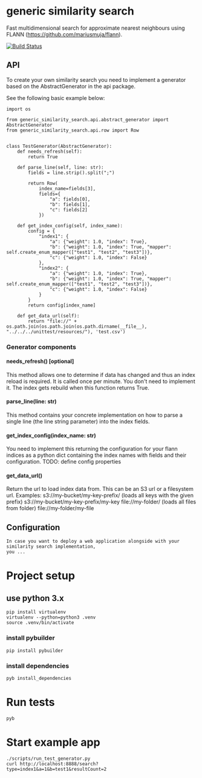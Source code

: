 # generic similarity search
Fast multidimensional search for approximate nearest neighbours using FLANN (https://github.com/mariusmuja/flann).

[![Build Status](https://travis-ci.org/ImmobilienScout24/generic-similarity-search.svg?branch=master)](https://travis-ci.org/ImmobilienScout24/generic-similarity-search)

## API
To create your own similarity search you need to implement a generator based on the AbstractGenerator in the api package.

See the following basic example below:

    import os
    
    from generic_similarity_search.api.abstract_generator import AbstractGenerator
    from generic_similarity_search.api.row import Row
    
    
    class TestGenerator(AbstractGenerator):
        def needs_refresh(self):
            return True
    
        def parse_line(self, line: str):
            fields = line.strip().split(";")
    
            return Row(
                index_name=fields[3],
                fields={
                    "a": fields[0],
                    "b": fields[1],
                    "c": fields[2]
                })
    
        def get_index_config(self, index_name):
            config = {
                "index1": {
                    "a": {"weight": 1.0, "index": True},
                    "b": {"weight": 1.0, "index": True, "mapper": self.create_enum_mapper(["test1", "test2", "test3"])},
                    "c": {"weight": 1.0, "index": False}
                },
                "index2": {
                    "a": {"weight": 1.0, "index": True},
                    "b": {"weight": 1.0, "index": True, "mapper": self.create_enum_mapper(["test1", "test2", "test3"])},
                    "c": {"weight": 1.0, "index": False}
                }
            }
            return config[index_name]
    
        def get_data_url(self):
            return "file://" + os.path.join(os.path.join(os.path.dirname(__file__), "../../../unittest/resources/"), 'test.csv')

### Generator components

#### needs_refresh() [optional]
This method allows one to determine if data has changed and thus an index reload is required. It is called once per minute.
You don't need to implement it. The index gets rebuild when this function returns True.

#### parse_line(line: str)
This method contains your concrete implementation on how to parse a single line (the line string parameter) into the index fields.

#### get_index_config(index_name: str)
You need to implement this returning the configuration for your flann indices as a python dict containing the index names with fields and their configuration.
TODO: define config properties

#### get_data_url()
Return the url to load index data from. This can be an S3 url or a filesystem url.
Examples: 
    s3://my-bucket/my-key-prefix/ (loads all keys with the given prefix)
    s3://my-bucket/my-key-prefix/my-key
    file://my-folder/ (loads all files from folder)
    file://my-folder/my-file


## Configuration
    In case you want to deploy a web application alongside with your similarity search implementation,
    you ...

# Project setup
## use python 3.x
    pip install virtualenv
    virtualenv --python=python3 .venv
    source .venv/bin/activate

### install pybuilder
    pip install pybuilder

### install dependencies
    pyb install_dependencies

# Run tests
    pyb 

# Start example app
    ./scripts/run_test_generator.py
    curl http://localhost:8888/search?type=index1&a=1&b=test1&resultCount=2